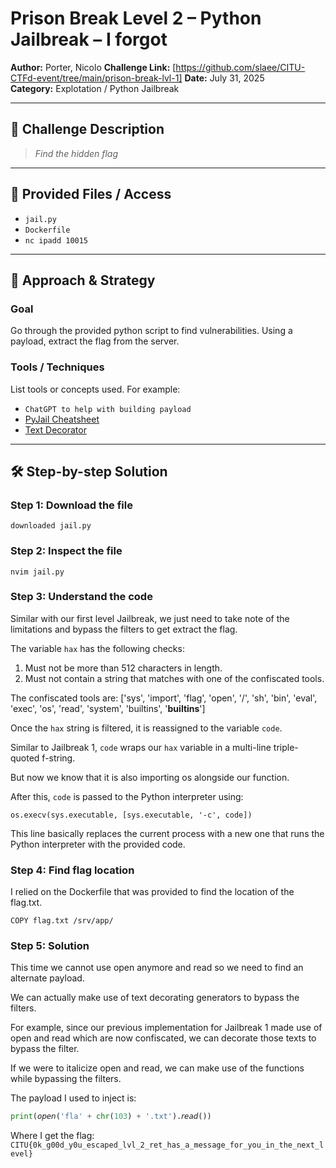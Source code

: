 # Prison Break Level 2 – Python Jailbreak – I forgot

**Author:**  Porter, Nicolo
**Challenge Link:** [https://github.com/slaee/CITU-CTFd-event/tree/main/prison-break-lvl-1]
**Date:** July 31, 2025  
**Category:** Explotation / Python Jailbreak

---

## 🧠 Challenge Description

> *Find the hidden flag*  

---

## 📁 Provided Files / Access

- `jail.py`
- `Dockerfile`
- `nc ipadd 10015`

---

## 🧪 Approach & Strategy

### Goal

Go through the provided python script to find vulnerabilities. Using a payload, extract the flag from the server.

### Tools / Techniques

List tools or concepts used. For example:

- `ChatGPT to help with building payload`
- [PyJail Cheatsheet](https://shirajuki.js.org/blog/pyjail-cheatsheet/)
- [Text Decorator](https://fancy-generator.com/)

---

## 🛠️ Step-by-step Solution

### Step 1: Download the file

`downloaded jail.py`

### Step 2: Inspect the file

`nvim jail.py`

### Step 3: Understand the code

Similar with our first level Jailbreak, we just need to take note of the limitations and bypass the filters to get extract the flag.

The variable `hax` has the following checks:

1. Must not be more than 512 characters in length.
2. Must not contain a string that matches with one of the confiscated tools.

The confiscated tools are: ['sys', 'import', 'flag', 'open', '/', 'sh', 'bin', 'eval', 'exec', 'os', 'read', 'system', 'builtins', '**builtins**']

Once the `hax` string is filtered, it is reassigned to the variable `code`.

Similar to Jailbreak 1, `code` wraps our `hax` variable in a multi-line triple-quoted f-string.

But now we know that it is also importing os alongside our function.

After this, `code` is passed
to the Python interpreter using:

`os.execv(sys.executable, [sys.executable, '-c', code])`

This line basically replaces the current process with a new one that runs the Python interpreter with the provided code.

### Step 4: Find flag location

I relied on the Dockerfile that was provided to find the location of the flag.txt.

`COPY flag.txt /srv/app/`

### Step 5: Solution

This time we cannot use open anymore and read so we need to find an alternate payload.

We can actually make use of text decorating generators to bypass the filters.

For example, since our previous implementation for Jailbreak 1 made use of
open and read which are now confiscated, we can decorate those texts to bypass the filter.

If we were to italicize open and read, we can make use of the functions while bypassing the filters.

The payload I used to inject is:

```python
print(𝘰𝘱𝘦𝘯('fla' + chr(103) + '.txt').𝘳𝘦𝘢𝘥())
```

Where I get the flag:
`
CITU{0k_g00d_y0u_escaped_lvl_2_ret_has_a_message_for_you_in_the_next_level}`
